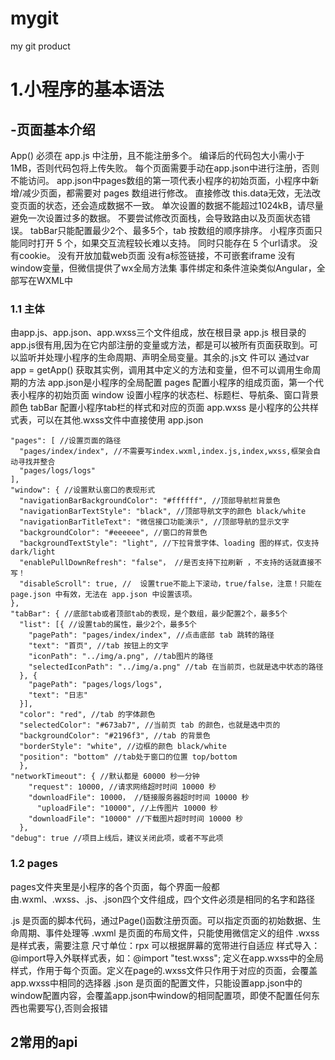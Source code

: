 # mygit
my git product
# 1.小程序的基本语法
## -页面基本介绍
  App() 必须在 app.js 中注册，且不能注册多个。
  编译后的代码包大小需小于 1MB，否则代码包将上传失败。
  每个页面需要手动在app.json中进行注册，否则不能访问。
  app.json中pages数组的第一项代表小程序的初始页面，小程序中新增/减少页面，都需要对 pages 数组进行修改。
  直接修改 this.data无效，无法改变页面的状态，还会造成数据不一致。
  单次设置的数据不能超过1024kB，请尽量避免一次设置过多的数据。
  不要尝试修改页面栈，会导致路由以及页面状态错误。
  tabBar只能配置最少2个、最多5个，tab 按数组的顺序排序。
  小程序页面只能同时打开 5 个，如果交互流程较长难以支持。
  同时只能存在 5 个url请求。
  没有cookie。
  没有开放加载web页面
  没有a标签链接，不可嵌套iframe
  没有window变量，但微信提供了wx全局方法集
  事件绑定和条件渲染类似Angular，全部写在WXML中
 ### 1.1 主体
  由app.js、app.json、app.wxss三个文件组成，放在根目录
  app.js 根目录的app.js很有用,因为在它内部注册的变量或方法，都是可以被所有页面获取到。可以监听并处理小程序的生命周期、声明全局变量。其余的.js文 件可以   通过var app = getApp() 获取其实例，调用其中定义的方法和变量，但不可以调用生命周期的方法
  app.json是小程序的全局配置
  pages 配置小程序的组成页面，第一个代表小程序的初始页面
  window  设置小程序的状态栏、标题栏、导航条、窗口背景颜色
  tabBar  配置小程序tab栏的样式和对应的页面
  app.wxss 是小程序的公共样式表，可以在其他.wxss文件中直接使用
  app.json
```
"pages": [ //设置页面的路径
  "pages/index/index", //不需要写index.wxml,index.js,index,wxss,框架会自动寻找并整合
  "pages/logs/logs"
],
"window": { //设置默认窗口的表现形式
  "navigationBarBackgroundColor": "#ffffff", //顶部导航栏背景色
  "navigationBarTextStyle": "black", //顶部导航文字的颜色 black/white
  "navigationBarTitleText": "微信接口功能演示", //顶部导航的显示文字
  "backgroundColor": "#eeeeee", //窗口的背景色
  "backgroundTextStyle": "light", //下拉背景字体、loading 图的样式，仅支持 dark/light
  "enablePullDownRefresh": "false"， //是否支持下拉刷新 ，不支持的话就直接不写！
  "disableScroll": true, //  设置true不能上下滚动，true/false，注意！只能在 page.json 中有效，无法在 app.json 中设置该项。
},
"tabBar": { //底部tab或者顶部tab的表现，是个数组，最少配置2个，最多5个
  "list": [{ //设置tab的属性，最少2个，最多5个
    "pagePath": "pages/index/index", //点击底部 tab 跳转的路径
    "text": "首页", //tab 按钮上的文字
    "iconPath": "../img/a.png", //tab图片的路径
    "selectedIconPath": "../img/a.png" //tab 在当前页，也就是选中状态的路径
  }, {
    "pagePath": "pages/logs/logs",
    "text": "日志"
  }],
  "color": "red", //tab 的字体颜色
  "selectedColor": "#673ab7", //当前页 tab 的颜色，也就是选中页的
  "backgroundColor": "#2196f3", //tab 的背景色
  "borderStyle": "white", //边框的颜色 black/white
  "position": "bottom" //tab处于窗口的位置 top/bottom
  },
"networkTimeout": { //默认都是 60000 秒一分钟
    "request": 10000, //请求网络超时时间 10000 秒
    "downloadFile": 10000， //链接服务器超时时间 10000 秒
      "uploadFile": "10000", //上传图片 10000 秒
    "downloadFile": "10000" //下载图片超时时间 10000 秒
  },
"debug": true //项目上线后，建议关闭此项，或者不写此项
```
### 1.2 pages
  pages文件夹里是小程序的各个页面，每个界面一般都由.wxml、.wxss、.js、.json四个文件组成，四个文件必须是相同的名字和路径

  .js 是页面的脚本代码，通过Page()函数注册页面。可以指定页面的初始数据、生命周期、事件处理等
  .wxml 是页面的布局文件，只能使用微信定义的组件
  .wxss 是样式表，需要注意
  尺寸单位：rpx 可以根据屏幕的宽带进行自适应
  样式导入：@import导入外联样式表，如：@import "test.wxss";
  定义在app.wxss中的全局样式，作用于每个页面。定义在page的.wxss文件只作用于对应的页面，会覆盖app.wxss中相同的选择器
  .json 是页面的配置文件，只能设置app.json中的window配置内容，会覆盖app.json中window的相同配置项，即使不配置任何东西也需要写{},否则会报错

## 2常用的api

